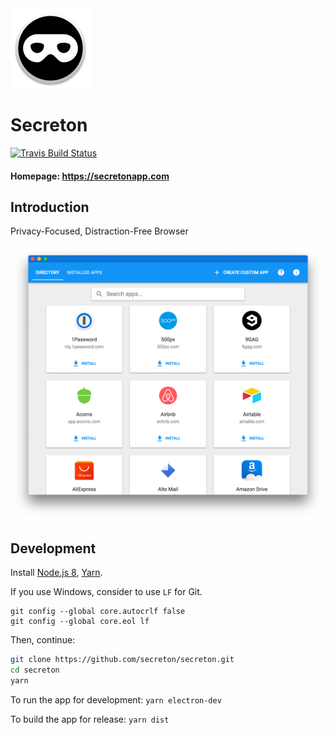 <img src="build-resources/icon.png" height="128" width="128" alt="Secreton" />

# Secreton

[![Travis Build Status](https://travis-ci.org/secreton/secreton.svg?branch=master)](https://travis-ci.org/secreton/secreton)

#### Homepage: https://secretonapp.com

## Introduction
Privacy-Focused, Distraction-Free Browser

![Secreton for macOS](/build-resources/screenshot.png)

## Development
Install [Node.js 8](https://nodejs.org), [Yarn](https://yarnpkg.com).

If you use Windows, consider to use `LF` for Git.
```
git config --global core.autocrlf false
git config --global core.eol lf
```

Then, continue:

```bash
git clone https://github.com/secreton/secreton.git
cd secreton
yarn
```

To run the app for development: `yarn electron-dev`

To build the app for release: `yarn dist`
